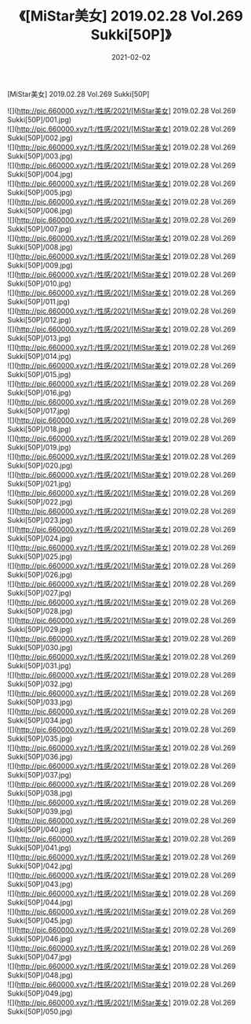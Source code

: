 ﻿---
layout: post
title:  《[MiStar美女] 2019.02.28 Vol.269 Sukki[50P]》
date:   2021-02-02
img: http://pic.660000.xyz/1:/性感/2021/[MiStar美女] 2019.02.28 Vol.269 Sukki[50P]/000.jpg
categories: [美女, 清纯, 唯美]
---

[MiStar美女] 2019.02.28 Vol.269 Sukki[50P]

  ![](http://pic.660000.xyz/1:/性感/2021/[MiStar美女] 2019.02.28 Vol.269 Sukki[50P]/001.jpg) <br> ![](http://pic.660000.xyz/1:/性感/2021/[MiStar美女] 2019.02.28 Vol.269 Sukki[50P]/002.jpg) <br> ![](http://pic.660000.xyz/1:/性感/2021/[MiStar美女] 2019.02.28 Vol.269 Sukki[50P]/003.jpg) <br> ![](http://pic.660000.xyz/1:/性感/2021/[MiStar美女] 2019.02.28 Vol.269 Sukki[50P]/004.jpg) <br> ![](http://pic.660000.xyz/1:/性感/2021/[MiStar美女] 2019.02.28 Vol.269 Sukki[50P]/005.jpg) <br> ![](http://pic.660000.xyz/1:/性感/2021/[MiStar美女] 2019.02.28 Vol.269 Sukki[50P]/006.jpg) <br> ![](http://pic.660000.xyz/1:/性感/2021/[MiStar美女] 2019.02.28 Vol.269 Sukki[50P]/007.jpg) <br> ![](http://pic.660000.xyz/1:/性感/2021/[MiStar美女] 2019.02.28 Vol.269 Sukki[50P]/008.jpg) <br> ![](http://pic.660000.xyz/1:/性感/2021/[MiStar美女] 2019.02.28 Vol.269 Sukki[50P]/009.jpg) <br> ![](http://pic.660000.xyz/1:/性感/2021/[MiStar美女] 2019.02.28 Vol.269 Sukki[50P]/010.jpg) <br> ![](http://pic.660000.xyz/1:/性感/2021/[MiStar美女] 2019.02.28 Vol.269 Sukki[50P]/011.jpg) <br> ![](http://pic.660000.xyz/1:/性感/2021/[MiStar美女] 2019.02.28 Vol.269 Sukki[50P]/012.jpg) <br> ![](http://pic.660000.xyz/1:/性感/2021/[MiStar美女] 2019.02.28 Vol.269 Sukki[50P]/013.jpg) <br> ![](http://pic.660000.xyz/1:/性感/2021/[MiStar美女] 2019.02.28 Vol.269 Sukki[50P]/014.jpg) <br> ![](http://pic.660000.xyz/1:/性感/2021/[MiStar美女] 2019.02.28 Vol.269 Sukki[50P]/015.jpg) <br> ![](http://pic.660000.xyz/1:/性感/2021/[MiStar美女] 2019.02.28 Vol.269 Sukki[50P]/016.jpg) <br> ![](http://pic.660000.xyz/1:/性感/2021/[MiStar美女] 2019.02.28 Vol.269 Sukki[50P]/017.jpg) <br> ![](http://pic.660000.xyz/1:/性感/2021/[MiStar美女] 2019.02.28 Vol.269 Sukki[50P]/018.jpg) <br> ![](http://pic.660000.xyz/1:/性感/2021/[MiStar美女] 2019.02.28 Vol.269 Sukki[50P]/019.jpg) <br> ![](http://pic.660000.xyz/1:/性感/2021/[MiStar美女] 2019.02.28 Vol.269 Sukki[50P]/020.jpg) <br> ![](http://pic.660000.xyz/1:/性感/2021/[MiStar美女] 2019.02.28 Vol.269 Sukki[50P]/021.jpg) <br> ![](http://pic.660000.xyz/1:/性感/2021/[MiStar美女] 2019.02.28 Vol.269 Sukki[50P]/022.jpg) <br> ![](http://pic.660000.xyz/1:/性感/2021/[MiStar美女] 2019.02.28 Vol.269 Sukki[50P]/023.jpg) <br> ![](http://pic.660000.xyz/1:/性感/2021/[MiStar美女] 2019.02.28 Vol.269 Sukki[50P]/024.jpg) <br> ![](http://pic.660000.xyz/1:/性感/2021/[MiStar美女] 2019.02.28 Vol.269 Sukki[50P]/025.jpg) <br> ![](http://pic.660000.xyz/1:/性感/2021/[MiStar美女] 2019.02.28 Vol.269 Sukki[50P]/026.jpg) <br> ![](http://pic.660000.xyz/1:/性感/2021/[MiStar美女] 2019.02.28 Vol.269 Sukki[50P]/027.jpg) <br> ![](http://pic.660000.xyz/1:/性感/2021/[MiStar美女] 2019.02.28 Vol.269 Sukki[50P]/028.jpg) <br> ![](http://pic.660000.xyz/1:/性感/2021/[MiStar美女] 2019.02.28 Vol.269 Sukki[50P]/029.jpg) <br> ![](http://pic.660000.xyz/1:/性感/2021/[MiStar美女] 2019.02.28 Vol.269 Sukki[50P]/030.jpg) <br> ![](http://pic.660000.xyz/1:/性感/2021/[MiStar美女] 2019.02.28 Vol.269 Sukki[50P]/031.jpg) <br> ![](http://pic.660000.xyz/1:/性感/2021/[MiStar美女] 2019.02.28 Vol.269 Sukki[50P]/032.jpg) <br> ![](http://pic.660000.xyz/1:/性感/2021/[MiStar美女] 2019.02.28 Vol.269 Sukki[50P]/033.jpg) <br> ![](http://pic.660000.xyz/1:/性感/2021/[MiStar美女] 2019.02.28 Vol.269 Sukki[50P]/034.jpg) <br> ![](http://pic.660000.xyz/1:/性感/2021/[MiStar美女] 2019.02.28 Vol.269 Sukki[50P]/035.jpg) <br> ![](http://pic.660000.xyz/1:/性感/2021/[MiStar美女] 2019.02.28 Vol.269 Sukki[50P]/036.jpg) <br> ![](http://pic.660000.xyz/1:/性感/2021/[MiStar美女] 2019.02.28 Vol.269 Sukki[50P]/037.jpg) <br> ![](http://pic.660000.xyz/1:/性感/2021/[MiStar美女] 2019.02.28 Vol.269 Sukki[50P]/038.jpg) <br> ![](http://pic.660000.xyz/1:/性感/2021/[MiStar美女] 2019.02.28 Vol.269 Sukki[50P]/039.jpg) <br> ![](http://pic.660000.xyz/1:/性感/2021/[MiStar美女] 2019.02.28 Vol.269 Sukki[50P]/040.jpg) <br> ![](http://pic.660000.xyz/1:/性感/2021/[MiStar美女] 2019.02.28 Vol.269 Sukki[50P]/041.jpg) <br> ![](http://pic.660000.xyz/1:/性感/2021/[MiStar美女] 2019.02.28 Vol.269 Sukki[50P]/042.jpg) <br> ![](http://pic.660000.xyz/1:/性感/2021/[MiStar美女] 2019.02.28 Vol.269 Sukki[50P]/043.jpg) <br> ![](http://pic.660000.xyz/1:/性感/2021/[MiStar美女] 2019.02.28 Vol.269 Sukki[50P]/044.jpg) <br> ![](http://pic.660000.xyz/1:/性感/2021/[MiStar美女] 2019.02.28 Vol.269 Sukki[50P]/045.jpg) <br> ![](http://pic.660000.xyz/1:/性感/2021/[MiStar美女] 2019.02.28 Vol.269 Sukki[50P]/046.jpg) <br> ![](http://pic.660000.xyz/1:/性感/2021/[MiStar美女] 2019.02.28 Vol.269 Sukki[50P]/047.jpg) <br> ![](http://pic.660000.xyz/1:/性感/2021/[MiStar美女] 2019.02.28 Vol.269 Sukki[50P]/048.jpg) <br> ![](http://pic.660000.xyz/1:/性感/2021/[MiStar美女] 2019.02.28 Vol.269 Sukki[50P]/049.jpg) <br> ![](http://pic.660000.xyz/1:/性感/2021/[MiStar美女] 2019.02.28 Vol.269 Sukki[50P]/050.jpg) <br>